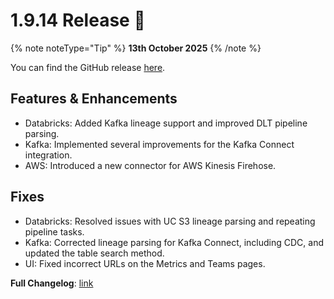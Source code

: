 # 1.9.14 Release 🎉

{% note noteType="Tip" %}
**13th October 2025**
{% /note %}

You can find the GitHub release [here](https://github.com/open-metadata/OpenMetadata/releases/tag/1.9.14-release).

## Features & Enhancements

- Databricks: Added Kafka lineage support and improved DLT pipeline parsing.
- Kafka: Implemented several improvements for the Kafka Connect integration.
- AWS: Introduced a new connector for AWS Kinesis Firehose.

## Fixes

- Databricks: Resolved issues with UC S3 lineage parsing and repeating pipeline tasks.
- Kafka: Corrected lineage parsing for Kafka Connect, including CDC, and updated the table search method.
- UI: Fixed incorrect URLs on the Metrics and Teams pages.

**Full Changelog**: [link](https://github.com/open-metadata/OpenMetadata/compare/1.9.13-release...1.9.14-release)
